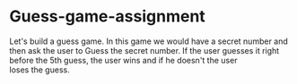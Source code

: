 # Guess-game-assignment

Let's build a guess game.
In this game we would have a secret number
and then ask the user to Guess the secret number.
If the user guesses it right before the 5th guess,
the user wins and if he doesn't the user loses the guess.

